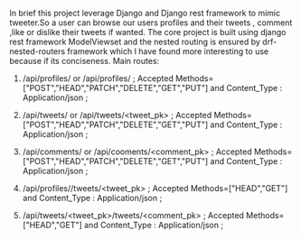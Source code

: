 


In brief this project leverage Django and Django rest framework to mimic tweeter.So a user can browse our users profiles and their tweets , comment ,like or dislike their tweets 
if wanted.
The core project is built using django rest framework ModelViewset and the nested routing is ensured by drf-nested-routers framework which I have found more interesting to use 
because if its conciseness.
Main routes:

1. /api/profiles/  or /api/profiles/<pk> ; Accepted Methods=["POST","HEAD","PATCH","DELETE","GET","PUT"] and Content_Type : Application/json ;

2. /api/tweets/ or  /api/tweets/<tweet_pk> ; Accepted Methods=["POST","HEAD","PATCH","DELETE","GET","PUT"] and Content_Type : Application/json ;

3. /api/comments/ or /api/cooments/<comment_pk> ; Accepted Methods=["POST","HEAD","PATCH","DELETE","GET","PUT"] and Content_Type : Application/json ;

3. /api/profiles/<pk>/tweets/<tweet_pk> ; Accepted Methods=["HEAD","GET"] and Content_Type : Application/json ;

4. /api/tweets/<tweet_pk>/tweets/<comment_pk> ; Accepted Methods=["HEAD","GET"] and Content_Type : Application/json ;
